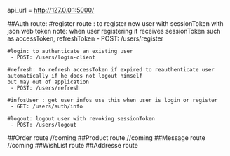 api_url = http://127.0.0.1:5000/

##Auth route:
    #register route : to register new user with sessionToken with json web token
    note: when user registering it receives sessionToken such as accessToken, refreshToken
     - POST: /users/register

    #login: to authenticate an existing user
     - POST: /users/login-client

    #refresh: to refresh accessToken if expired to reauthenticate user automatically if he does not logout himself
    but may out of application
     - POST: /users/refresh

    #infosUser : get user infos use this when user is login or register
     - GET: /users/auth/info

    #logout: logout user with revoking sessionToken
     - POST: /users/logout

##Order route
//coming
##Product route
//coming
##Message route
//coming
##WishList route
##Addresse route
